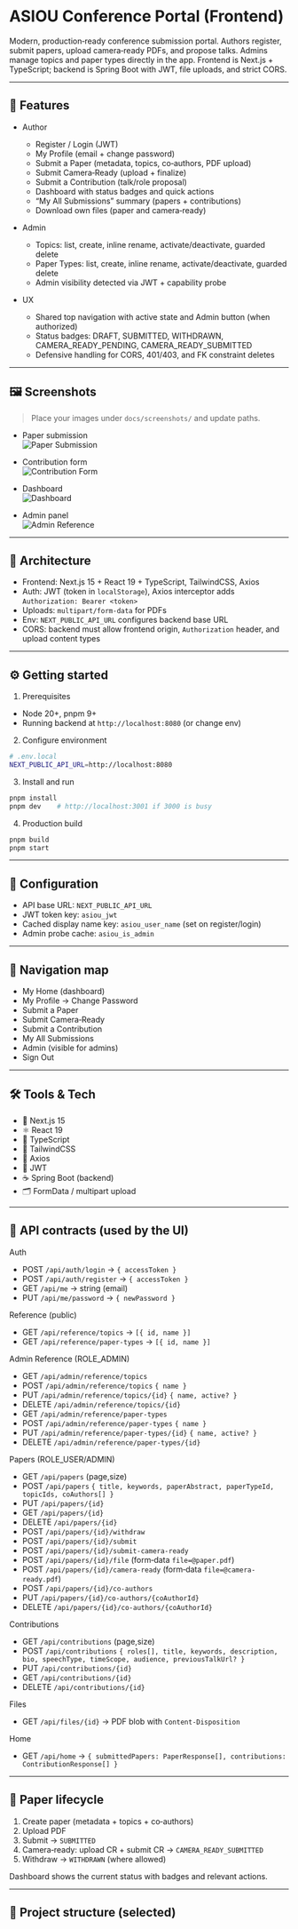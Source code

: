 # ASIOU Conference Portal (Frontend)

Modern, production‑ready conference submission portal. Authors register, submit papers, upload camera‑ready PDFs, and propose talks. Admins manage topics and paper types directly in the app. Frontend is Next.js + TypeScript; backend is Spring Boot with JWT, file uploads, and strict CORS.

---

## 🚀 Features

- Author
  - Register / Login (JWT)
  - My Profile (email + change password)
  - Submit a Paper (metadata, topics, co‑authors, PDF upload)
  - Submit Camera‑Ready (upload + finalize)
  - Submit a Contribution (talk/role proposal)
  - Dashboard with status badges and quick actions
  - “My All Submissions” summary (papers + contributions)
  - Download own files (paper and camera‑ready)

- Admin
  - Topics: list, create, inline rename, activate/deactivate, guarded delete
  - Paper Types: list, create, inline rename, activate/deactivate, guarded delete
  - Admin visibility detected via JWT + capability probe

- UX
  - Shared top navigation with active state and Admin button (when authorized)
  - Status badges: DRAFT, SUBMITTED, WITHDRAWN, CAMERA_READY_PENDING, CAMERA_READY_SUBMITTED
  - Defensive handling for CORS, 401/403, and FK constraint deletes

---

## 🖼️ Screenshots

> Place your images under `docs/screenshots/` and update paths.

- Paper submission  
  ![Paper Submission](docs/screenshots/paper-submission.png)

- Contribution form  
  ![Contribution Form](docs/screenshots/contribution-form.png)

- Dashboard  
  ![Dashboard](docs/screenshots/dashboard.png)

- Admin panel  
  ![Admin Reference](docs/screenshots/admin-reference.png)

---

## 🧩 Architecture

- Frontend: Next.js 15 + React 19 + TypeScript, TailwindCSS, Axios
- Auth: JWT (token in `localStorage`), Axios interceptor adds `Authorization: Bearer <token>`
- Uploads: `multipart/form-data` for PDFs
- Env: `NEXT_PUBLIC_API_URL` configures backend base URL
- CORS: backend must allow frontend origin, `Authorization` header, and upload content types

---

## ⚙️ Getting started

1) Prerequisites
- Node 20+, pnpm 9+
- Running backend at `http://localhost:8080` (or change env)

2) Configure environment
```bash
# .env.local
NEXT_PUBLIC_API_URL=http://localhost:8080
```

3) Install and run
```bash
pnpm install
pnpm dev    # http://localhost:3001 if 3000 is busy
```

4) Production build
```bash
pnpm build
pnpm start
```

---

## 🔑 Configuration

- API base URL: `NEXT_PUBLIC_API_URL`
- JWT token key: `asiou_jwt`
- Cached display name key: `asiou_user_name` (set on register/login)
- Admin probe cache: `asiou_is_admin`

---

## 🧭 Navigation map

- My Home (dashboard)
- My Profile → Change Password
- Submit a Paper
- Submit Camera‑Ready
- Submit a Contribution
- My All Submissions
- Admin (visible for admins)
- Sign Out

---

## 🛠️ Tools & Tech

- 🧭 Next.js 15
- ⚛️ React 19
- 💙 TypeScript
- 🎨 TailwindCSS
- 🔗 Axios
- 🔐 JWT
- ☕ Spring Boot (backend)
- 🗂️ FormData / multipart upload

---

## 🧪 API contracts (used by the UI)

Auth
- POST `/api/auth/login` → `{ accessToken }`
- POST `/api/auth/register` → `{ accessToken }`
- GET  `/api/me` → string (email)
- PUT  `/api/me/password` → `{ newPassword }`

Reference (public)
- GET `/api/reference/topics` → `[{ id, name }]`
- GET `/api/reference/paper-types` → `[{ id, name }]`

Admin Reference (ROLE_ADMIN)
- GET  `/api/admin/reference/topics`
- POST `/api/admin/reference/topics` `{ name }`
- PUT  `/api/admin/reference/topics/{id}` `{ name, active? }`
- DELETE `/api/admin/reference/topics/{id}`
- GET  `/api/admin/reference/paper-types`
- POST `/api/admin/reference/paper-types` `{ name }`
- PUT  `/api/admin/reference/paper-types/{id}` `{ name, active? }`
- DELETE `/api/admin/reference/paper-types/{id}`

Papers (ROLE_USER/ADMIN)
- GET    `/api/papers` (page,size)
- POST   `/api/papers` `{ title, keywords, paperAbstract, paperTypeId, topicIds, coAuthors[] }`
- PUT    `/api/papers/{id}`
- GET    `/api/papers/{id}`
- DELETE `/api/papers/{id}`
- POST   `/api/papers/{id}/withdraw`
- POST   `/api/papers/{id}/submit`
- POST   `/api/papers/{id}/submit-camera-ready`
- POST   `/api/papers/{id}/file` (form‑data `file=@paper.pdf`)
- POST   `/api/papers/{id}/camera-ready` (form‑data `file=@camera-ready.pdf`)
- POST   `/api/papers/{id}/co-authors`
- PUT    `/api/papers/{id}/co-authors/{coAuthorId}`
- DELETE `/api/papers/{id}/co-authors/{coAuthorId}`

Contributions
- GET    `/api/contributions` (page,size)
- POST   `/api/contributions` `{ roles[], title, keywords, description, bio, speechType, timeScope, audience, previousTalkUrl? }`
- PUT    `/api/contributions/{id}`
- GET    `/api/contributions/{id}`
- DELETE `/api/contributions/{id}`

Files
- GET `/api/files/{id}` → PDF blob with `Content-Disposition`

Home
- GET `/api/home` → `{ submittedPapers: PaperResponse[], contributions: ContributionResponse[] }`

---

## 🔄 Paper lifecycle

1. Create paper (metadata + topics + co‑authors)
2. Upload PDF
3. Submit → `SUBMITTED`
4. Camera‑ready: upload CR + submit CR → `CAMERA_READY_SUBMITTED`
5. Withdraw → `WITHDRAWN` (where allowed)

Dashboard shows the current status with badges and relevant actions.

---

## 📂 Project structure (selected)
